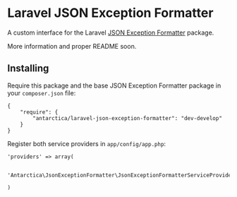 # Laravel JSON Exception Formatter

A custom interface for the Laravel [JSON Exception Formatter](https://github.com/Radweb/JSON-Exception-Formatter) package.

More information and proper README soon.

## Installing

Require this package and the base JSON Exception Formatter package in your `composer.json` file:

    {
        "require": {
            "antarctica/laravel-json-exception-formatter": "dev-develop"
        }
    }

Register both service providers in `app/config/app.php`:

    'providers' => array(
    
        'Antarctica\JsonExceptionFormatter\JsonExceptionFormatterServiceProvider',
        
    )
